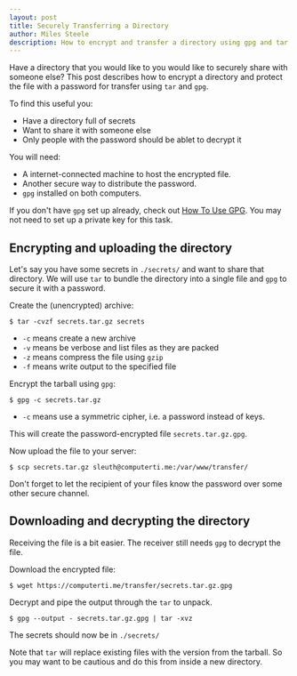 ```yaml
---
layout: post
title: Securely Transferring a Directory
author: Miles Steele
description: How to encrypt and transfer a directory using gpg and tar.
---
```


Have a directory that you would like to you would like to securely share with someone else?
This post describes how to encrypt a directory and protect
the file with a password for transfer using `tar` and `gpg`.

<div></div><!--more-->

To find this useful you:

- Have a directory full of secrets
- Want to share it with someone else
- Only people with the password should be ablet to decrypt it

You will need:

- A internet-connected machine to host the encrypted file.
- Another secure way to distribute the password.
- `gpg` installed on both computers.

If you don't have `gpg` set up already, check out [How To Use GPG](https://www.digitalocean.com/community/tutorials/how-to-use-gpg-to-encrypt-and-sign-messages-on-an-ubuntu-12-04-vps).
You may not need to set up a private key for this task.

## Encrypting and uploading the directory

Let's say you have some secrets in `./secrets/` and want to share that directory.
We will use `tar` to bundle the directory into a single file and `gpg` to secure
it with a password.

Create the (unencrypted) archive:

    $ tar -cvzf secrets.tar.gz secrets

- `-c` means create a new archive
- `-v` means be verbose and list files as they are packed
- `-z` means compress the file using `gzip`
- `-f` means write output to the specified file

Encrypt the tarball using `gpg`:

    $ gpg -c secrets.tar.gz

- `-c` means use a symmetric cipher, i.e. a password instead of keys.

This will create the password-encrypted file `secrets.tar.gz.gpg`.

Now upload the file to your server:

    $ scp secrets.tar.gz sleuth@computerti.me:/var/www/transfer/

Don't forget to let the recipient of your files know the password
over some other secure channel.

## Downloading and decrypting the directory

Receiving the file is a bit easier.
The receiver still needs `gpg` to decrypt the file.

Download the encrypted file:

    $ wget https://computerti.me/transfer/secrets.tar.gz.gpg

Decrypt and pipe the output through the `tar` to unpack.

    $ gpg --output - secrets.tar.gz.gpg | tar -xvz

The secrets should now be in `./secrets/`

Note that `tar` will replace existing files with the version
from the tarball. So you may want to be cautious and do this
from inside a new directory.
